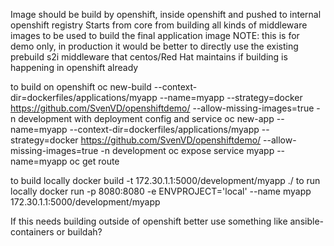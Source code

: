 Image should be build by openshift, inside openshift and pushed to internal openshift registry
Starts from core from building all kinds of middleware images to be used to build the final application image
NOTE: this is for demo only, in production it would be better to directly use the existing prebuild s2i middleware that centos/Red Hat maintains if building is happening in openshift already


to build on openshift
oc new-build --context-dir=dockerfiles/applications/myapp --name=myapp --strategy=docker  https://github.com/SvenVD/openshiftdemo/ --allow-missing-images=true -n development
with deployment config and service
oc new-app --name=myapp  --context-dir=dockerfiles/applications/myapp --strategy=docker https://github.com/SvenVD/openshiftdemo/ --allow-missing-images=true -n development
oc expose service myapp --name=myapp
oc get route

to build locally
docker build -t 172.30.1.1:5000/development/myapp ./
to run locally
docker run  -p 8080:8080 -e ENVPROJECT='local' --name myapp 172.30.1.1:5000/development/myapp


If this needs building outside of openshift better use something like ansible-containers or buildah?